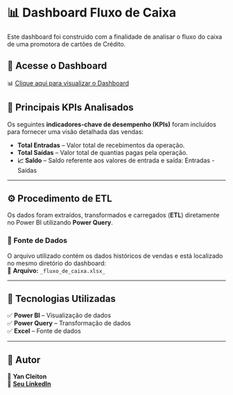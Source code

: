 # 📊 Dashboard Fluxo de Caixa

Este dashboard foi construido com a finalidade de analisar o fluxo do caixa de uma promotora de cartões de Crédito.


## 🔗 Acesse o Dashboard  
📊 [Clique aqui para visualizar o Dashboard](https://app.powerbi.com/view?r=eyJrIjoiNTgyYmE5N2ItNTE4ZC00ZTFkLThkMjEtMzhhYTczMjU2MzYyIiwidCI6IjZjMWY1ZmFhLTYxZjItNGZiOC04MDUwLTBkZjliNDashboard_Vendas/README.mdTRjOWRhNiJ9)  


## 🚀 Principais KPIs Analisados  
Os seguintes **indicadores-chave de desempenho (KPIs)** foram incluídos para fornecer uma visão detalhada das vendas:  

- **Total Entradas** – Valor total de recebimentos da operação.
- **Total Saídas** – Valor total de quantias pagas pela operação.
- **📈 Saldo** – Saldo referente aos valores de entrada e saída: Entradas - Saídas

---

## ⚙️ Procedimento de ETL  

Os dados foram extraídos, transformados e carregados (**ETL**) diretamente no Power BI utilizando **Power Query**.  

### 📂 Fonte de Dados  
O arquivo utilizado contém os dados históricos de vendas e está localizado no mesmo diretório do dashboard:  
📌 **Arquivo:** `_fluxo_de_caixa.xlsx_`  

---

## 📌 Tecnologias Utilizadas  
✅ **Power BI** – Visualização de dados  
✅ **Power Query** – Transformação de dados  
✅ **Excel** – Fonte de dados  

---

## 📝 Autor  
📌 **Yan Cleiton**  
💼 **[Seu LinkedIn](https://www.linkedin.com/in/yancleiton7/)**  
